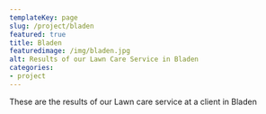 ```yaml
---
templateKey: page
slug: /project/bladen
featured: true
title: Bladen
featuredimage: /img/bladen.jpg
alt: Results of our Lawn Care Service in Bladen
categories:
- project
---
```

These are the results of our Lawn care service at a client in Bladen


